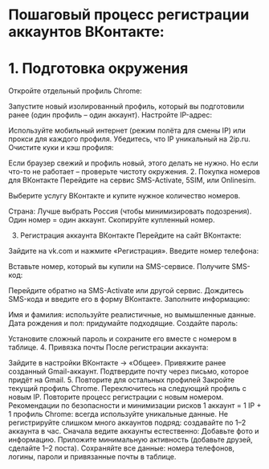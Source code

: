 # Пошаговый процесс регистрации аккаунтов ВКонтакте:
# 1. Подготовка окружения
Откройте отдельный профиль Chrome:

Запустите новый изолированный профиль, который вы подготовили ранее (один профиль – один аккаунт).
Настройте IP-адрес:

Используйте мобильный интернет (режим полёта для смены IP) или прокси для каждого профиля.
Убедитесь, что IP уникальный на 2ip.ru.
Очистите куки и кэш профиля:

Если браузер свежий и профиль новый, этого делать не нужно.
Но если что-то не работает – проверьте чистоту окружения.
2. Покупка номеров для ВКонтакте
Перейдите на сервис SMS-Activate, 5SIM, или Onlinesim.

Выберите услугу ВКонтакте и купите нужное количество номеров.

Страна: Лучше выбрать Россия (чтобы минимизировать подозрения).
Один номер = один аккаунт.
Скопируйте купленный номер.

3. Регистрация аккаунта ВКонтакте
Перейдите на сайт ВКонтакте:

Зайдите на vk.com и нажмите «Регистрация».
Введите номер телефона:

Вставьте номер, который вы купили на SMS-сервисе.
Получите SMS-код:

Перейдите обратно на SMS-Activate или другой сервис.
Дождитесь SMS-кода и введите его в форму ВКонтакте.
Заполните информацию:

Имя и фамилия: используйте реалистичные, но вымышленные данные.
Дата рождения и пол: придумайте подходящие.
Создайте пароль:

Установите сложный пароль и сохраните его вместе с номером в таблице.
4. Привязка почты
После регистрации аккаунта:

Зайдите в настройки ВКонтакте → «Общее».
Привяжите ранее созданный Gmail-аккаунт.
Подтвердите почту через письмо, которое придёт на Gmail.
5. Повторите для остальных профилей
Закройте текущий профиль Chrome.
Переключитесь на следующий профиль с новым IP.
Повторите процесс регистрации с новым номером.
Рекомендации по безопасности и минимизации рисков
1 аккаунт = 1 IP + 1 профиль Chrome: всегда используйте уникальные данные.
Не регистрируйте слишком много аккаунтов подряд: создавайте по 1–2 аккаунта в час.
Сначала ведите аккаунты естественно:
Добавьте фото и информацию.
Приложите минимальную активность (добавьте друзей, сделайте 1–2 поста).
Сохраняйте все данные: номера телефонов, логины, пароли и привязанные почты в таблице.